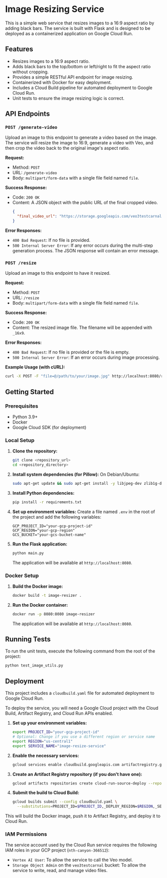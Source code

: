 # Image Resizing Service

This is a simple web service that resizes images to a 16:9 aspect ratio by adding black bars. The service is built with Flask and is designed to be deployed as a containerized application on Google Cloud Run.

## Features

- Resizes images to a 16:9 aspect ratio.
- Adds black bars to the top/bottom or left/right to fit the aspect ratio without cropping.
- Provides a simple RESTful API endpoint for image resizing.
- Containerized with Docker for easy deployment.
- Includes a Cloud Build pipeline for automated deployment to Google Cloud Run.
- Unit tests to ensure the image resizing logic is correct.

## API Endpoints

### `POST /generate-video`

Upload an image to this endpoint to generate a video based on the image. The service will resize the image to 16:9, generate a video with Veo, and then crop the video back to the original image's aspect ratio.

**Request:**

- Method: `POST`
- URL: `/generate-video`
- Body: `multipart/form-data` with a single file field named `file`.

**Success Response:**

- Code: `200 OK`
- Content: A JSON object with the public URL of the final cropped video.
  ```json
  {
    "final_video_url": "https://storage.googleapis.com/veo3testcarnal/final_videos/my_image_cropped_...mp4"
  }
  ```

**Error Responses:**

- `400 Bad Request`: If no file is provided.
- `500 Internal Server Error`: If any error occurs during the multi-step generation process. The JSON response will contain an error message.

### `POST /resize`

Upload an image to this endpoint to have it resized.

**Request:**

- Method: `POST`
- URL: `/resize`
- Body: `multipart/form-data` with a single file field named `file`.

**Success Response:**

- Code: `200 OK`
- Content: The resized image file. The filename will be appended with `_16x9`.

**Error Responses:**

- `400 Bad Request`: If no file is provided or the file is empty.
- `500 Internal Server Error`: If an error occurs during image processing.

**Example Usage (with cURL):**

```bash
curl -X POST -F "file=@/path/to/your/image.jpg" http://localhost:8080/resize -o resized_image.jpg
```

## Getting Started

### Prerequisites

- Python 3.9+
- Docker
- Google Cloud SDK (for deployment)

### Local Setup

1. **Clone the repository:**
   ```bash
   git clone <repository_url>
   cd <repository_directory>
   ```

2. **Install system dependencies (for Pillow):**
   On Debian/Ubuntu:
   ```bash
   sudo apt-get update && sudo apt-get install -y libjpeg-dev zlib1g-dev
   ```

3. **Install Python dependencies:**
   ```bash
   pip install -r requirements.txt
   ```

4. **Set up environment variables:**
   Create a file named `.env` in the root of the project and add the following variables:
   ```
   GCP_PROJECT_ID="your-gcp-project-id"
   GCP_REGION="your-gcp-region"
   GCS_BUCKET="your-gcs-bucket-name"
   ```

5. **Run the Flask application:**
   ```bash
   python main.py
   ```
   The application will be available at `http://localhost:8080`.

### Docker Setup

1. **Build the Docker image:**
   ```bash
   docker build -t image-resizer .
   ```

2. **Run the Docker container:**
   ```bash
   docker run -p 8080:8080 image-resizer
   ```
   The application will be available at `http://localhost:8080`.

## Running Tests

To run the unit tests, execute the following command from the root of the project:

```bash
python test_image_utils.py
```

## Deployment

This project includes a `cloudbuild.yaml` file for automated deployment to Google Cloud Run.

To deploy the service, you will need a Google Cloud project with the Cloud Build, Artifact Registry, and Cloud Run APIs enabled.

1. **Set up your environment variables:**
   ```bash
   export PROJECT_ID="your-gcp-project-id"
   # Optional: Change if you use a different region or service name
   export REGION="us-central1"
   export SERVICE_NAME="image-resize-service"
   ```

2. **Enable the necessary services:**
   ```bash
   gcloud services enable cloudbuild.googleapis.com artifactregistry.googleapis.com run.googleapis.com
   ```

3. **Create an Artifact Registry repository (if you don't have one):**
   ```bash
   gcloud artifacts repositories create cloud-run-source-deploy --repository-format=docker --location=$REGION
   ```

4. **Submit the build to Cloud Build:**
   ```bash
   gcloud builds submit --config cloudbuild.yaml \
     --substitutions=PROJECT_ID=$PROJECT_ID,_DEPLOY_REGION=$REGION,_SERVICE_NAME=$SERVICE_NAME
   ```

This will build the Docker image, push it to Artifact Registry, and deploy it to Cloud Run.

### IAM Permissions

The service account used by the Cloud Run service requires the following IAM roles in your GCP project (`nth-canyon-366512`):

-   `Vertex AI User`: To allow the service to call the Veo model.
-   `Storage Object Admin` on the `veo3testcarnal` bucket: To allow the service to write, read, and manage video files.

